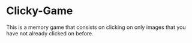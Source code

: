 # Clicky-Game
This is a memory game that consists on clicking on only images that you have not already clicked on before. 
